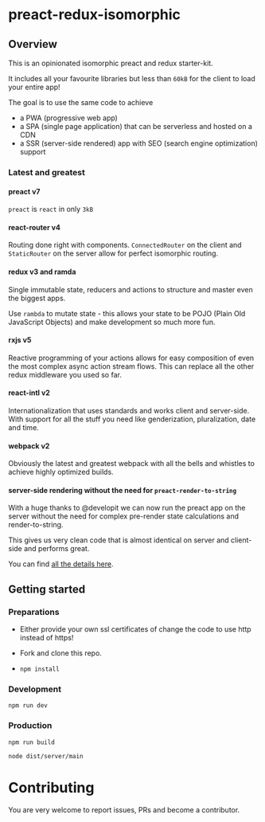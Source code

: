# preact-redux-isomorphic

## Overview

This is an opinionated isomorphic preact and redux starter-kit.

It includes all your favourite libraries but less than `60kB` for the client to load your entire app!

The goal is to use the same code to achieve
- a PWA (progressive web app)
- a SPA (single page application) that can be serverless and hosted on a CDN
- a SSR (server-side rendered) app with SEO (search engine optimization) support

### Latest and greatest

#### preact v7

`preact` is `react` in only `3kB`

#### react-router v4

Routing done right with components. `ConnectedRouter` on the client and `StaticRouter` on the server
allow for perfect isomorphic routing.

#### redux v3 and ramda

Single immutable state, reducers and actions to structure and master even the biggest apps.

Use `rambda` to mutate state - this allows your state to be POJO (Plain Old JavaScript Objects)
and make development so much more fun.

#### rxjs v5

Reactive programming of your actions allows for easy composition of even the most complex
async action stream flows.
This can replace all the other redux middleware you used so far.
 
#### react-intl v2

Internationalization that uses standards and works client and server-side.
With support for all the stuff you need like genderization, pluralization, date and time.

#### webpack v2

Obviously the latest and greatest webpack with all the bells and whistles to achieve
highly optimized builds.

#### server-side rendering without the need for `preact-render-to-string`

With a huge thanks to @developit we can now run the preact app on the server without the need
for complex pre-render state calculations and render-to-string.

This gives us very clean code that is almost identical on server and client-side and performs
great.

You can find [all the details here](ttps://github.com/developit/preact-render-to-string/issues/30#issuecomment-288752733).

## Getting started

### Preparations

- Either provide your own ssl certificates of change the code to use http instead of https!

- Fork and clone this repo.

- `npm install`

### Development

`npm run dev`

### Production

`npm run build`

`node dist/server/main`

# Contributing

You are very welcome to report issues, PRs and become a contributor.

